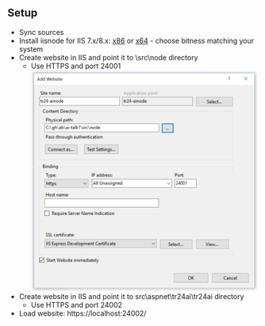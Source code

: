 ## Setup
- Sync sources
- Install iisnode for IIS 7.x/8.x: [x86](https://github.com/azure/iisnode/releases/download/v0.2.21/iisnode-full-v0.2.21-x86.msi) or [x64](https://github.com/azure/iisnode/releases/download/v0.2.21/iisnode-full-v0.2.21-x64.msi) - choose bitness matching your system
- Create website in IIS and point it to \src\node directory
  - Use HTTPS and port 24001
  ![img](/instructions/1.PNG)
- Create website in IIS and point it to src\aspnet\tr24ai\tr24ai directory
  - Use HTTPS and port 24002
- Load website: https://localhost:24002/